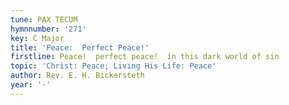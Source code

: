 ```yaml
---
tune: PAX TECUM
hymnnumber: '271'
key: C Major
title: 'Peace:  Perfect Peace!'
firstline: Peace!  perfect peace!  in this dark world of sin
topic: 'Christ: Peace; Living His Life: Peace'
author: Rev. E. H. Bickersteth
year: '-'
---
```

